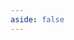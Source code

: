 ```yaml
---
aside: false
---
```

<script setup>
import ArraySelect from 'spacegate-admin/components/PluginArraySelect.vue'
</script>

<DemoContainer>
  <ArraySelect :selectedValues="[]"/>
</DemoContainer>